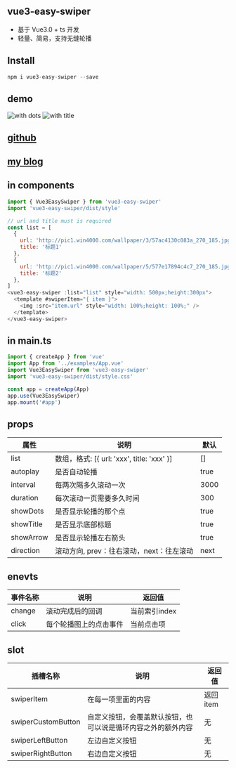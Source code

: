 ## vue3-easy-swiper

*   基于 Vue3.0 + ts 开发
*   轻量、简易，支持无缝轮播

## Install

```javascript
npm i vue3-easy-swiper --save
```

## demo
![with dots](https://yezipi.oss-cn-beijing.aliyuncs.com/2022-01-23_11-20-06.gif)
![with title](https://yezipi.oss-cn-beijing.aliyuncs.com/2022-01-23_11-20-46.gif)

## [github](https://github.com/yezipi/vue3-easy-swiper)
## [my blog](https://yezipi.net)
## in components

```javascript
import { Vue3EasySwiper } from 'vue3-easy-swiper'
import 'vue3-easy-swiper/dist/style'

// url and title must is required
const list = [
  {
    url: 'http://pic1.win4000.com/wallpaper/3/57ac4130c083a_270_185.jpg',
    title: '标题1'
  },
  {
    url: 'http://pic1.win4000.com/wallpaper/5/577e17894c4c7_270_185.jpg',
    title: '标题2'
  },
]
<vue3-easy-swiper :list="list" style="width: 500px;height:300px">
  <template #swiperItem="{ item }">
    <img :src="item.url" style="width: 100%;height: 100%;" />
  </template>
</vue3-easy-swiper>
```

## in main.ts

```javascript
import { createApp } from 'vue'
import App from '../examples/App.vue'
import Vue3EasySwiper from 'vue3-easy-swiper'
import 'vue3-easy-swiper/dist/style.css'

const app = createApp(App)
app.use(Vue3EasySwiper)
app.mount('#app')
```

## props

| 属性          | 说明                     | 默认 |
| ------------- | ------------------------ | ---- |
| list      | 数组，格式: [{ url: 'xxx', title: 'xxx' }]             | [] |
| autoplay      | 是否自动轮播             | true |
| interval      | 每两次隔多久滚动一次     | 3000 |
| duration      | 每次滚动一页需要多久时间 | 300  |
| showDots | 是否显示轮播的那个点     | true |
| showTitle | 是否显示底部标题     | true |
| showArrow | 是否显示轮播左右箭头     | true |
| direction | 滚动方向, prev：往右滚动，next：往左滚动    | next |

## enevts
| 事件名称          | 说明                     | 返回值 |
| ------------- | ------------------------ | ---- |
| change      | 滚动完成后的回调 | 当前索引index |
| click      | 每个轮播图上的点击事件 | 当前点击项 |

## slot
| 插槽名称          | 说明                     | 返回值 |
| ------------- | ------------------------ | ---- |
| swiperItem      | 在每一项里面的内容 | 返回item |
| swiperCustomButton      | 自定义按钮，会覆盖默认按钮，也可以说是循环内容之外的额外内容 | 无 |
| swiperLeftButton      | 左边自定义按钮 | 无 |
| swiperRightButton      |右边自定义按钮 | 无 |

